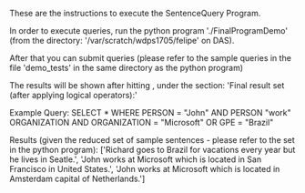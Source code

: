 These are the instructions to execute the SentenceQuery Program.

In order to execute queries, run the python program './FinalProgramDemo' (from the directory: '/var/scratch/wdps1705/felipe' on DAS).

After that you can submit queries (please refer to the sample queries in the file 'demo_tests' in the same directory as the python program)

The results will be shown after hitting <enter>, under the section: 'Final result set (after applying logical operators):'

Example Query:
SELECT * WHERE PERSON = "John" AND PERSON "work" ORGANIZATION AND ORGANIZATION = "Microsoft" OR GPE = "Brazil"

Results (given the reduced set of sample sentences - please refer to the set in the  python program):
['Richard goes to Brazil for vacations every year but he lives in Seatle.', 'John works at Microsoft which is located in San Francisco in United States.', 'John works at Microsoft which is located in Amsterdam capital of Netherlands.']